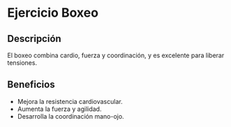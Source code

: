 # Ejercicio Boxeo

## Descripción
El boxeo combina cardio, fuerza y coordinación, y es excelente para liberar tensiones.

## Beneficios
- Mejora la resistencia cardiovascular.
- Aumenta la fuerza y agilidad.
- Desarrolla la coordinación mano-ojo.